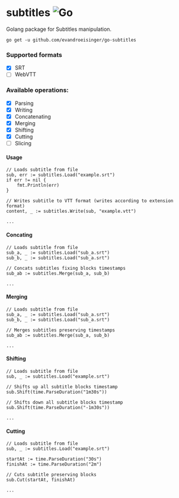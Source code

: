 # subtitles ![Go](https://github.com/evandroeisinger/subtitles/workflows/Go/badge.svg)
Golang package for Subtitles manipulation. 

```shell
go get -u github.com/evandroeisinger/go-subtitles
```

### Supported formats
- [x] SRT
- [ ] WebVTT

### Available operations:
- [x] Parsing 
- [x] Writing
- [x] Concatenating
- [x] Merging
- [x] Shifting
- [x] Cutting 
- [ ] Slicing

#### Usage
```golang
// Loads subtitle from file 
sub, err := subtitles.Load("example.srt")
if err != nil {
    fmt.Println(err)
}

// Writes subtitle to VTT format (writes according to extension format)
content, _ := subtitles.Write(sub, "example.vtt")

...
```

#### Concating
```golang
// Loads subtitle from file 
sub_a, _ := subtitles.Load("sub_a.srt")
sub_b, _ := subtitles.Load("sub_a.srt")

// Concats subtitles fixing blocks timestamps
sub_ab := subtitles.Merge(sub_a, sub_b)

...
```

#### Merging
```golang
// Loads subtitle from file 
sub_a, _ := subtitles.Load("sub_a.srt")
sub_b, _ := subtitles.Load("sub_a.srt")

// Merges subtitles preserving timestamps
sub_ab := subtitles.Merge(sub_a, sub_b)

...
```

#### Shifting
```golang
// Loads subtitle from file 
sub, _ := subtitles.Load("example.srt")

// Shifts up all subtitle blocks timestamp
sub.Shift(time.ParseDuration("1m30s"))

// Shifts down all subtitle blocks timestamp
sub.Shift(time.ParseDuration("-1m30s"))

...
```

#### Cutting
```golang
// Loads subtitle from file 
sub, _ := subtitles.Load("example.srt")

startAt := time.ParseDuration("30s")
finishAt := time.ParseDuration("2m")

// Cuts subtitle preserving blocks
sub.Cut(startAt, finishAt)

...
```
